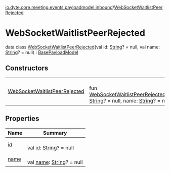 [io.dyte.core.meeting.events.payloadmodel.inbound](../index.md)/[WebSocketWaitlistPeerRejected](index.md)

# WebSocketWaitlistPeerRejected


data class [WebSocketWaitlistPeerRejected](index.md)(val id: [String](https://kotlinlang.org/api/latest/jvm/stdlib/kotlin/-string/index.html)? = null, val name: [String](https://kotlinlang.org/api/latest/jvm/stdlib/kotlin/-string/index.html)? = null) : [BasePayloadModel](../../com.dyte.mobilecorekmm.meeting.events.payloadmodel/-base-payload-model/index.md)

## Constructors

| | |
|---|---|
| [WebSocketWaitlistPeerRejected](-web-socket-waitlist-peer-rejected.md) | <br/>fun [WebSocketWaitlistPeerRejected](-web-socket-waitlist-peer-rejected.md)(id: [String](https://kotlinlang.org/api/latest/jvm/stdlib/kotlin/-string/index.html)? = null, name: [String](https://kotlinlang.org/api/latest/jvm/stdlib/kotlin/-string/index.html)? = null) |

## Properties

| Name | Summary |
|---|---|
| [id](id.md) | <br/>val [id](id.md): [String](https://kotlinlang.org/api/latest/jvm/stdlib/kotlin/-string/index.html)? = null |
| [name](name.md) | <br/>val [name](name.md): [String](https://kotlinlang.org/api/latest/jvm/stdlib/kotlin/-string/index.html)? = null |
